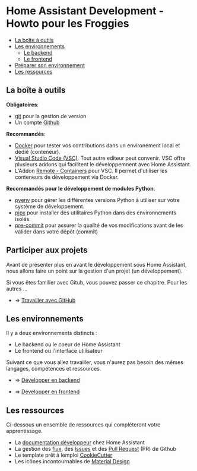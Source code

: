 # Home Assistant Development - Howto pour les Froggies

- [La boîte à outils](#La-Boîte-à-outils)
- [Les environnements](#Les-environnements)
  - [Le backend](#Le-backend)
  - [Le frontend](#Le-frontend)
- [Préparer son environnement](#Préparer-son-environnement)
- [Les ressources](#Les-ressources)

## La boîte à outils

**Obligatoires**:

- [git](https://git-scm.com/book/fr/v2) pour la gestion de version
- Un compte [Github](https://github.com/)

**Recommandés**:

- [Docker](https://www.docker.com/) pour tester vos contributions dans un environement local et dédié (conteneur).
- [Visual Studio Code (VSC)](https://code.visualstudio.com/). Tout autre editeur peut convenir.
  VSC offre plusieurs addons qui facilitent le développemnent avec Home Assistant.
- L'Addon [Remote - Containers](https://marketplace.visualstudio.com/items?itemName=ms-vscode-remote.remote-containers) pour VSC.
  Il permet d'utiliser les conteneurs de développement via Docker.

**Recommandés pour le développement de modules Python**:

- [pyenv](https://github.com/pyenv/pyenv) pour gérer les différentes versions Python à utiliser sur votre système de développement.
- [pipx](https://pipxproject.github.io/pipx/) pour installer des utilitaires Python dans des environnements isolés.
- [pre-commit](https://pre-commit.com/) pour assurer la qualité de vos modifications avant de les valider dans votre dépôt (commit)

## Participer aux projets

Avant de présenter plus en avant le développement sous Home Assistant, nous allons faire un point sur la gestion d'un projet (un développement).

Si vous êtes familier avec Gitub, vous pouvez passer ce chapitre. Pour les autres ...

- => [Travailler avec GitHub](./GITHUB.md)

## Les environnements

Il y a deux environnements distincts :

- Le backend ou le coeur de Home Assistant
- Le frontend ou l'interface utilisateur

Suivant ce que vous allez travailler, vous n'aurez pas besoin des mêmes langages, compétences et ressources.

- => [Développer en backend](./BACKEND.md)

- => [Développer en frontend](./FRONTEND.md)

## Les ressources

Ci-dessous un ensemble de ressources qui compléteront votre apprentissage.

- La [documentation développeur](https://developers.home-assistant.io/) chez Home Assistant
- La gestion des [flux](https://guides.github.com/introduction/flow/), des [Issues](https://guides.github.com/features/issues/) et des [Pull Request](https://guides.github.com/activities/forking/) (PR) de Github
- Le template prêt à lemploi [CookieCutter](https://github.com/oncleben31/cookiecutter-homeassistant-custom-component)
- Les icônes incontournables de [Material Design](https://materialdesignicons.com/)
